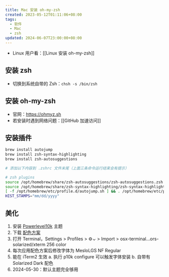 ```yaml
---
title: Mac 安装 oh-my-zsh
created: 2023-05-12T01:11:06+08:00
tags:
  - 软件
  - Mac
  - zsh
updated: 2024-06-07T23:00:00+08:00
---
```


- Linux 用户看：[[Linux 安装 oh-my-zsh]]

## 安装 zsh

- 切换到系统自带的 Zsh：`chsh -s /bin/zsh`

## 安装 oh-my-zsh

- 官网：<https://ohmyz.sh>
- 若安装时遇到网络问题：[[GitHub 加速访问]]

## 安装插件

  ```bash
  brew install autojump
  brew install zsh-syntax-highlighting
  brew install zsh-autosuggestions

  # 添加以下内容到 .zshrc 文件末尾（上面三条命令运行结束会有提示）

  # zsh plugins
  source /opt/homebrew/share/zsh-autosuggestions/zsh-autosuggestions.zsh
  source /opt/homebrew/share/zsh-syntax-highlighting/zsh-syntax-highlighting.zsh
  [ -f /opt/homebrew/etc/profile.d/autojump.sh ] && . /opt/homebrew/etc/profile.d/autojump.sh
  HIST_STAMPS="mm/dd/yyyy"
  ```

## 美化

1. 安装 [Powerlevel10k](https://github.com/romkatv/powerlevel10k#getting-started) 主题
2. 下载 [配色方案](https://github.com/altercation/solarized)
3. 打开 Terminal，Settings > Profiles > ⚙︎⌄ > Import > osx-terminal…ors-solarized/xterm 256 color
4. 每次应用配色方案后修改字体为 MesloLGS NF Regular
5. 能在 iTerm2 生效
  a. 执行 p10k configure 可以触发字体安装
  b. 自带有 Solarized Dark 配色
6. 2024-05-30：默认主题完全够用
